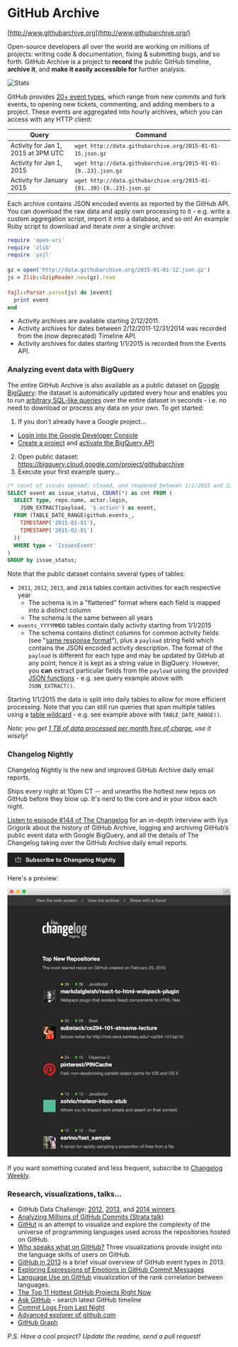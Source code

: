 # GitHub Archive

[http://www.githubarchive.org](http://www.githubarchive.org/)

Open-source developers all over the world are working on millions of projects: writing code & documentation, fixing & submitting bugs, and so forth. GitHub Archive is a project to **record** the public GitHub timeline, **archive it**, and **make it easily accessible for** further analysis.

![Stats](http://www.stathat.com//graphs/39/33/0b63991416f6b680e69f017a2c12.png?1340405820)

GitHub provides [20+ event types](http://developer.github.com/v3/activity/events/types/), which range from new commits and fork events, to opening new tickets, commenting, and adding members to a project. These events are  aggregated into hourly archives, which you can access with any HTTP client:

<table>
<thead>
  <tr>
    <th>Query</th>
    <th>Command</th>
  </tr>
</thead>
<tbody>
  <tr>
    <td>Activity for Jan 1, 2015 at 3PM UTC</td>
    <td><code>wget http://data.githubarchive.org/2015-01-01-15.json.gz</code></td>
  </tr>
  <tr>
    <td>Activity for Jan 1, 2015</td>
    <td><code>wget http://data.githubarchive.org/2015-01-01-{0..23}.json.gz</code></td>
  </tr>
  <tr>
    <td>Activity for January 2015</td>
    <td><code>wget http://data.githubarchive.org/2015-01-{01..30}-{0..23}.json.gz</code></td>
  </tr>
</tbody>
</table>

Each archive contains JSON encoded events as reported by the GitHub API. You can download the raw data and apply own processing to it - e.g. write a custom aggregation script, import it into a database, and so on! An example Ruby script to download and iterate over a single archive:

```ruby
require 'open-uri'
require 'zlib'
require 'yajl'

gz = open('http://data.githubarchive.org/2015-01-01-12.json.gz')
js = Zlib::GzipReader.new(gz).read

Yajl::Parser.parse(js) do |event|
  print event
end
```

* Activity archives are available starting 2/12/2011.
* Activity archives for dates between 2/12/2011-12/31/2014 was recorded from the (now deprecated) Timeline API.
* Activity archives for dates starting 1/1/2015 is recorded from the Events API.


### Analyzing event data with BigQuery

The entire GitHub Archive is also available as a public dataset on [Google BigQuery](https://developers.google.com/bigquery/): the dataset is automatically updated every hour and enables you to run [arbitrary SQL-like queries](https://developers.google.com/bigquery/docs/query-reference) over the entire dataset in seconds - i.e. no need to download or process any data on your own. To get started:

1. If you don't already have a Google project...
 * [Login into the Google Developer Console](https://console.developers.google.com/)
 * [Create a project](https://developers.google.com/console/help/#creatingdeletingprojects) and [activate the BigQuery API](https://developers.google.com/console/help/#activatingapis)
2. Open public dataset: https://bigquery.cloud.google.com/project/githubarchive
3. Execute your first example query...

```sql
/* count of issues opened, closed, and reopened between 1/1/2015 and 2/1/2015 */
SELECT event as issue_status, COUNT(*) as cnt FROM (
  SELECT type, repo.name, actor.login,
    JSON_EXTRACT(payload, '$.action') as event,
  FROM (TABLE_DATE_RANGE(github.events_,
    TIMESTAMP('2015-01-01'),
    TIMESTAMP('2015-02-01')
  ))
  WHERE type = 'IssuesEvent'
)
GROUP by issue_status;
```

Note that the public dataset contains several types of tables:

* `2011`, `2012`, `2013`, and `2014` tables contain activities for each respective year
  * The schema is in a "flattened" format where each field is mapped into a distinct column
  * The schema is the same between all years
* `events_YYYYMMDD` tables contain daily activity starting from 1/1/2015
  * The schema contains distinct columns for common activity fields (see "[same response format](https://developer.github.com/v3/activity/events/)"), plus a `payload` string field which contains the JSON encoded activity description. The format of the `payload` is different for each type and may be updated by GitHub at any point, hence it is kept as a string value in BigQuery. However, you **can** extract particular fields from the `payload` using the provided [JSON functions](https://cloud.google.com/bigquery/query-reference#jsonfunctions) - e.g. see query example above with `JSON_EXTRACT()`.

Starting 1/1/2015 the data is split into daily tables to allow for more efficient processing. Note that you can still run queries that span multiple tables using a [table wildcard](https://cloud.google.com/bigquery/query-reference#tablewildcardfunctions) - e.g. see example above with `TABLE_DATE_RANGE()`.

_Note: you get [1 TB of data processed per month free of charge](https://cloud.google.com/bigquery/pricing#queries), use it wisely!_

### Changelog Nightly

Changelog Nightly is the new and improved GitHub Archive daily email reports.

Ships every night at 10pm CT -- and unearths the hottest new repos on GitHub before they blow up. It's nerd to the core and in your inbox each night.

[Listen to episode #144 of The Changelog](http://thechangelog.com/144/) for an in-depth interview with Ilya Grigorik about the history of GitHub Archive, logging and archiving GitHub’s public event data with Google BigQuery, and all the details of The Changelog taking over the GitHub Archive daily email reports.

[![Changelog Weekly](assets/img/subscribe-changelog-nightly.png)](http://thechangelog.com/nightly)

Here's a preview:

![changelog-nightly](assets/img/changelog-nightly-feb25.png)

If you want something curated and less frequent, subscribe to [Changelog Weekly](http://thechangelog.com/weekly).

### Research, visualizations, talks...

* GitHub Data Challenge: [2012](https://github.com/blog/1162-github-data-challenge-winners), [2013](https://github.com/blog/1544-data-challenge-ii-results), and [2014 winners](https://github.com/blog/1892-third-annual-data-challenge-winners).
* [Analyzing Millions of GitHub Commits (Strata talk)](https://www.youtube.com/watch?v=U_LNo_cSc70)
* [GitHut](http://githut.info/) is an attempt to visualize and explore the complexity of the universe of programming languages used across the repositories hosted on GitHub.
* [Who speaks what on GitHub?](http://danielvdende.com/gdc2014/) Three visualizations provide insight into the language skills of users on GitHub.
* [GitHub in 2013](http://blog.coderstats.net/github/2013/event-types/) is a brief visual overview of GitHub event types in 2013.
* [Exploring Expressions of Emotions in GitHub Commit Messages](http://geeksta.net/geeklog/exploring-expressions-emotions-github-commit-messages/)
* [Language Use on GitHub](http://datahackermd.com/2013/language-use-on-github/) visualization of the rank correlation between languages.
* [The Top 11 Hottest GitHub Projects Right Now](http://www.fastcolabs.com/3015178/the-top-10-hottest-github-projects-right-now?partner=rss)
* [Ask GitHub](http://askgithub.com) - search latest GitHub timeline
* [Commit Logs From Last Night](http://www.commitlogsfromlastnight.com/)
* [Advanced explorer of github.com](http://gitmostwanted.com/)
* [GitHub Graph](http://githubgraph.com/)

_P.S. Have a cool project? Update the readme, send a pull request!_
